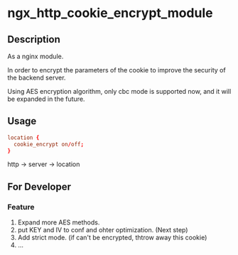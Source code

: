 # ngx_http_cookie_encrypt_module

## Description

As a nginx module.

In order to encrypt the parameters of the cookie to improve the security of the backend server.

Using AES encryption algorithm, only cbc mode is supported now, and it will be expanded in the future.

## Usage

```conf
location {
  cookie_encrypt on/off;
}
```

http -> server -> location

## For Developer

### Feature

1. Expand more AES methods.
2. put KEY and IV to conf and ohter optimization. (Next step)
3. Add strict mode. (if can't be encrypted, thtrow away this cookie)
4. ...
